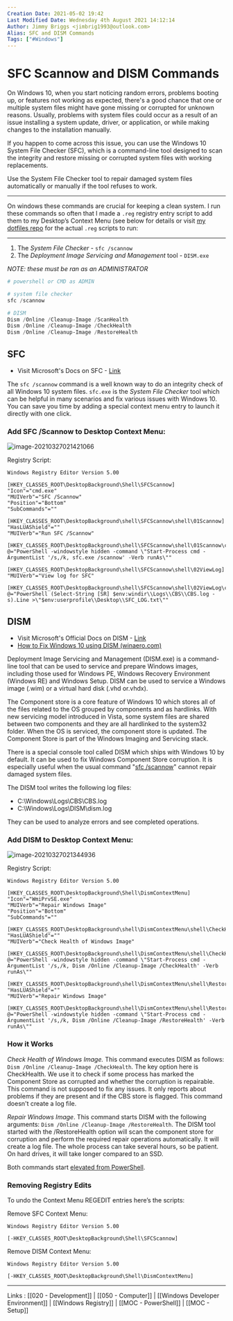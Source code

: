 ```yaml
---
Creation Date: 2021-05-02 19:42
Last Modified Date: Wednesday 4th August 2021 14:12:14
Author: Jimmy Briggs <jimbrig1993@outlook.com>
Alias: SFC and DISM Commands
Tags: ["#Windows"]
---
```


# SFC Scannow and DISM Commands

On Windows 10, when you start noticing random errors, problems booting up, or features not working as expected, there's a good chance that one or multiple system files might have gone missing or corrupted for unknown reasons. Usually, problems with system files could occur as a result of an issue installing a system update, driver, or application, or while making changes to the installation manually.

If you happen to come across this issue, you can use the Windows 10 System File Checker (SFC), which is a command-line tool designed to scan the integrity and restore missing or corrupted system files with working replacements.

Use the System File Checker tool to repair damaged system files automatically or manually if the tool refuses to work.

***

On windows these commands are crucial for keeping a clean system. I run these commands so often that I made a `.reg` registry entry script to add them to my Desktop’s Context Menu (see below for details or visit [my dotfiles repo](https://github.com/jimbrig/jimsdots) for the actual `.reg` scripts to run:

***

 1. The *System File Checker* - `sfc /scannow`
 2. The *Deployment Image Servicing and Management* tool - `DISM.exe`

*NOTE: these must be ran as an ADMINISTRATOR*

```powershell
# powershell or CMD as ADMIN

# system file checker
sfc /scannow

# DISM
Dism /Online /Cleanup-Image /ScanHealth
Dism /Online /Cleanup-Image /CheckHealth
Dism /Online /Cleanup-Image /RestoreHealth
```

## SFC

- Visit Microsoft's Docs on SFC - [Link](https://docs.microsoft.com/en-us/windows-server/administration/windows-commands/sfc)

The `sfc /scannow` command is a well known way to do an integrity check of all Windows 10 system files. `sfc.exe` is the *System File Checker* tool which can be helpful in many scenarios and fix various issues with Windows 10. You can save you time by adding a special context menu entry to launch it directly with one click.

### Add SFC /Scannow to Desktop Context Menu:

![image-20210327021421066](assets/image-20210327021421066.png)

Registry Script:

```regedit
Windows Registry Editor Version 5.00

[HKEY_CLASSES_ROOT\DesktopBackground\Shell\SFCScannow]
"Icon"="cmd.exe"
"MUIVerb"="SFC /Scannow"
"Position"="Bottom"
"SubCommands"=""

[HKEY_CLASSES_ROOT\DesktopBackground\shell\SFCScannow\shell\01Scannow]
"HasLUAShield"=""
"MUIVerb"="Run SFC /Scannow"

[HKEY_CLASSES_ROOT\DesktopBackground\shell\SFCScannow\shell\01Scannow\command]
@="PowerShell -windowstyle hidden -command \"Start-Process cmd -ArgumentList '/s,/k, sfc.exe /scannow' -Verb runAs\""

[HKEY_CLASSES_ROOT\DesktopBackground\shell\SFCScannow\shell\02ViewLog]
"MUIVerb"="View log for SFC"

[HKEY_CLASSES_ROOT\DesktopBackground\shell\SFCScannow\shell\02ViewLog\command]
@="PowerShell (Select-String [SR] $env:windir\\Logs\\CBS\\CBS.log -s).Line >\"$env:userprofile\\Desktop\\SFC_LOG.txt\""
```

## DISM

- Visit Microsoft's Official Docs on DISM - [Link](https://docs.microsoft.com/en-us/windows-hardware/manufacture/desktop/what-is-dism)
- [How to Fix Windows 10 using DISM (winaero.com)](https://winaero.com/blog/fix-windows-10-using-dism/)

Deployment Image Servicing and Management (DISM.exe) is a command-line tool that can be used to service and prepare Windows images, including those used for Windows PE, Windows Recovery Environment (Windows RE) and Windows Setup. DISM can be used to service a Windows image (.wim) or a virtual hard disk (.vhd or.vhdx).

The Component store is a core feature of Windows 10 which stores all of the files related to the OS grouped by components and as hardlinks. With new servicing model introduced in Vista, some system files are shared between two components and they are all hardlinked to the system32 folder. When the OS is serviced, the component store is updated. The Component Store is part of the Windows Imaging and Servicing stack.

There is a special console tool called DISM which ships with Windows 10 by default. It can be used to fix Windows Component Store corruption. It is especially useful when the usual command "[sfc /scannow](https://winaero.com/blog/add-sfc-scannow-context-menu-in-windows-10/)" cannot repair damaged system files.

The DISM tool writes the following log files:

- C:\Windows\Logs\CBS\CBS.log
- C:\Windows\Logs\DISM\dism.log

They can be used to analyze errors and see completed operations.

### Add DISM to Desktop Context Menu:

![image-20210327021344936](assets/image-20210327021344936.png)

Registry Script:

```regedit
Windows Registry Editor Version 5.00

[HKEY_CLASSES_ROOT\DesktopBackground\Shell\DismContextMenu]
"Icon"="WmiPrvSE.exe"
"MUIVerb"="Repair Windows Image"
"Position"="Bottom"
"SubCommands"=""

[HKEY_CLASSES_ROOT\DesktopBackground\shell\DismContextMenu\shell\CheckHealth]
"HasLUAShield"=""
"MUIVerb"="Check Health of Windows Image"

[HKEY_CLASSES_ROOT\DesktopBackground\shell\DismContextMenu\shell\CheckHealth\command]
@="PowerShell -windowstyle hidden -command \"Start-Process cmd -ArgumentList '/s,/k, Dism /Online /Cleanup-Image /CheckHealth' -Verb runAs\""

[HKEY_CLASSES_ROOT\DesktopBackground\shell\DismContextMenu\shell\RestoreHealth]
"HasLUAShield"=""
"MUIVerb"="Repair Windows Image"

[HKEY_CLASSES_ROOT\DesktopBackground\shell\DismContextMenu\shell\RestoreHealth\command]
@="PowerShell -windowstyle hidden -command \"Start-Process cmd -ArgumentList '/s,/k, Dism /Online /Cleanup-Image /RestoreHealth' -Verb runAs\""
```

### How it Works

*Check Health of Windows Image.* This command executes DISM as follows: `Dism /Online /Cleanup-Image /CheckHealth`. The key option here is CheckHealth. We use it to check if some process has marked the Component Store as corrupted and whether the corruption is repairable. This command is not supposed to fix any issues. It only reports about problems if they are present and if the CBS store is flagged. This command doesn't create a log file.

*Repair Windows Image*. This command starts DISM with the following arguments: `Dism /Online /Cleanup-Image /RestoreHealth`. The DISM tool started with the /RestoreHealth option will scan the component store for corruption and perform the required repair operations automatically. It will create a log file. The whole process can take several hours, so be patient. On hard drives, it will take longer compared to an SSD.

Both commands start [elevated from PowerShell](https://winaero.com/blog/start-a-process-elevated-from-powershell/).

### Removing Registry Edits

To undo the Context Menu REGEDIT entries here’s the scripts:

Remove SFC Context Menu:

```
Windows Registry Editor Version 5.00

[-HKEY_CLASSES_ROOT\DesktopBackground\Shell\SFCScannow]
```

Remove DISM Context Menu:

```regedit
Windows Registry Editor Version 5.00

[-HKEY_CLASSES_ROOT\DesktopBackground\Shell\DismContextMenu]
```

***

Links : [[020 - Development]] | [[050 - Computer]] | [[Windows Developer Environment]] | [[Windows Registry]] | [[MOC - PowerShell]] | [[MOC - Setup]] 






